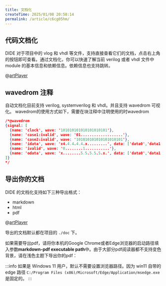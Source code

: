```yaml
---
title: 文档化
createTime: 2025/01/08 20:58:14
permalink: /article/c6cg05hm/
---
```


## 代码文档化

DIDE 对于项目中的 vlog 和 vhdl 等文件，支持直接查看它们的文档，点击右上角的按钮即可查看。通过文档化，你可以快速了解当前 verilog 或者 vhdl 文件中 module 的基本信息和依赖信息。依赖信息也支持跳转。

@[artPlayer](/videos/code2doc.mp4)

## wavedrom 注释

自动文档化目前支持 verilog, systemverilog 和 vhdl。并且支持 wavedrom 可视化。
wavedrom的使用方式如下，需要在块注释中注明使用的时wavedrom
```json
/*@wavedrom
{signal: [
  {name: 'clock', wave: '101010101010101010101'},
  {name: 'case1:ivalid', wave: '01...................'},
  {name: 'case2:ivalid', wave: '101010101010101010101'},
  {name: 'idata', wave: 'x4.4.4.4.4.x.........', data: ['data0','data1','data2','data3','data4']},
  {name: 'ivalid', wave: '0........1...........'},
  {name: 'odata', wave: 'x........5.5.5.5.5.x.', data: ['data0','data1','data2','data3','data4']},
]}
*/
```

## 导出你的文档

DIDE 的文档化支持如下三种导出格式：

- markdown
- html
- pdf

@[artPlayer](/videos/exportpdf.mp4)

导出的文档默认都在项目的 `./doc` 下。

如果需要导出pdf，请将你本机的Google Chrome或者Edge浏览器的启动路径填入参数**markdown-pdf executable path**中。由于大部分pdf阅读器都不支持变色背景，请在浅色主题下导出你的pdf：

:::info
如果是 Windows 11 用户，默认不需要设置浏览器路径。因为 win11 自带的 edge 路径 `C:/Program Files (x86)/Microsoft/Edge/Application/msedge.exe` 是固定的。
:::
